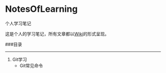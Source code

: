 # NotesOfLearning
个人学习笔记

这是个人的学习笔记，所有文章都以[Wiki](https://github.com/william-hyx/NotesOfLearning/wiki)的形式呈现。

###目录

---

1. Git学习
	- Git常见命令